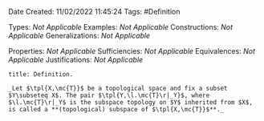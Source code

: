 <div class="topSpace"></div>

Date Created: 11/02/2022 11:45:24
Tags: #Definition

Types: _Not Applicable_
Examples: _Not Applicable_
Constructions: _Not Applicable_
Generalizations: _Not Applicable_

Properties: _Not Applicable_
Sufficiencies: _Not Applicable_
Equivalences: _Not Applicable_
Justifications: _Not Applicable_

``` ad-Definition
title: Definition.

_Let $\tpl{X,\mc{T}}$ be a topological space and fix a subset $Y\subseteq X$. The pair $\tpl{Y,\l.\mc{T}\r|_Y}$, where $\l.\mc{T}\r|_Y$ is the subspace topology on $Y$ inherited from $X$, is called a **(topological) subspace of $\tpl{X,\mc{T}}$**._

```
